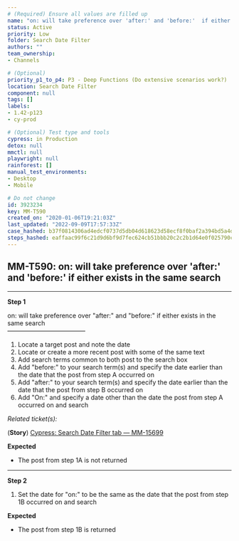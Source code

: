 ```yaml
---
# (Required) Ensure all values are filled up
name: "on: will take preference over 'after:' and 'before:'  if either exists in the same search"
status: Active
priority: Low
folder: Search Date Filter
authors: ""
team_ownership: 
- Channels

# (Optional)
priority_p1_to_p4: P3 - Deep Functions (Do extensive scenarios work?)
location: Search Date Filter
component: null
tags: []
labels: 
- 1.42-p123
- cy-prod

# (Optional) Test type and tools
cypress: in Production
detox: null
mmctl: null
playwright: null
rainforest: []
manual_test_environments: 
- Desktop
- Mobile

# Do not change
id: 3923234
key: MM-T590
created_on: "2020-01-06T19:21:03Z"
last_updated: "2022-09-09T17:57:33Z"
case_hashed: b37f0814306ad4edcf0737d5db04d618623d58ecf8f0baf2a394bd5a4d05fc0e7a3cb6d748c42c2722290bdc9ba8742c
steps_hashed: eaffaac99f6c21d9d6bf9d7fec624cb51bbb20c2c2b1d64e0f025790cc3b8516c8cdb978b410b050e18151648ac110a2
---
```


<!-- (Auto-generated) Based on frontmatter's "key" and "name" -->

## MM-T590: on: will take preference over 'after:' and 'before:' if either exists in the same search

---

**Step 1**

on: will take preference over "after:" and "before:" if either exists in the same search\
–––––––––––––––––––––––––

1. Locate a target post and note the date
2. Locate or create a more recent post with some of the same text
3. Add search terms common to both post to the search box
4. Add "before:" to your search term(s) and specify the date earlier than the date that the post from step A occurred on
5. Add "after:" to your search term(s) and specify the date earlier than the date that the post from step B occurred on
6. Add "On:" and specify a date other than the date the post from step A occurred on and search

_Related ticket(s):_

(**Story**) [Cypress: Search Date Filter tab — MM-15699](https://mattermost.atlassian.net/browse/MM-15699)

**Expected**

- The post from step 1A is not returned

---

**Step 2**

1. Set the date for "on:" to be the same as the date that the post from step 1B occurred on and search

**Expected**

- The post from step 1B is returned
